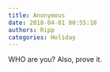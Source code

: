 ```yaml
---
title: Anonymous
date: 2018-04-01 00:55:18
authors: Ripp
categories: Holiday
---
```


 WHO are you? Also, prove it.